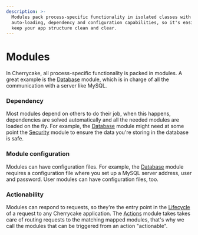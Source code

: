 ```yaml
---
description: >-
  Modules pack process-specific functionality in isolated classes with
  auto-loading, dependency and configuration capabilities, so it's easier to
  keep your app structure clean and clear.
---
```


# Modules

In Cherrycake, all process-specific functionality is packed in modules. A great example is the [Database](../reference/core-modules/database/) module, which is in charge of all the communication with a server like MySQL.

### Dependency

Most modules depend on others to do their job, when this happens, dependencies are solved automatically and all the needed modules are loaded on the fly. For example, the [Database](../reference/core-modules/database/) module might need at some point the [Security](security.md) module to ensure the data you're storing in the database is safe.

### Module configuration

Modules can have configuration files. For example, the [Database](../reference/core-modules/database/) module requires a configuration file where you set up a MySQL server address, user and password. User modules can have configuration files, too.

### Actionability

Modules can respond to requests, so they're the entry point in the [Lifecycle](lifecycle/) of a request to any Cherrycake application. The [Actions](../reference/core-modules/actions-1/actions.md) module takes takes care of routing requests to the matching mapped modules, that's why we call the modules that can be triggered from an action "actionable".

